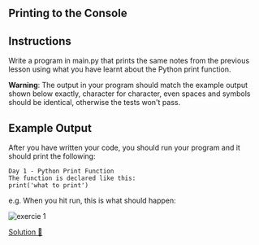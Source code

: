 ## Printing to the Console

## Instructions
Write a program in main.py that prints the same notes from the previous lesson using what you have learnt about the Python print function.

**Warning**: The output in your program should match the example output shown below exactly, character for character, even spaces and symbols should be identical, otherwise the tests won't pass.

## Example Output
After you have written your code, you should run your program and it should print the following:
```
Day 1 - Python Print Function
The function is declared like this:
print('what to print')
```
e.g. When you hit run, this is what should happen:

![exercie 1](../../img/1.1.%20print.webp)

[Solution 💯 ](./main.py)
